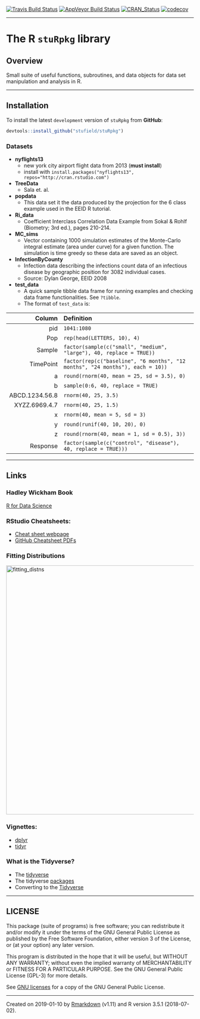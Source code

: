
<!-- README.md is generated from README.Rmd. Please edit that file -->

[![Travis Build
Status](https://travis-ci.org/stufield/stuRpkg.svg?branch=master)](https://travis-ci.org/stufield/stuRpkg)
[![AppVeyor Build
Status](https://ci.appveyor.com/api/projects/status/github/stufield/stuRpkg?branch=master&svg=true)](https://ci.appveyor.com/project/stufield/stuRpkg)
[![CRAN\_Status](http://www.r-pkg.org/badges/version/stuRpkg)](https://cran.r-project.org/package=stuRpkg)
[![codecov](https://codecov.io/gh/stufield/stuRpkg/branch/master/graph/badge.svg)](https://codecov.io/gh/stufield/stuRpkg)

-----

# The R `stuRpkg` library

## Overview

Small suite of useful functions, subroutines, and data objects for data
set manipulation and analysis in R.

-----

## Installation

To install the latest `development` version of `stuRpkg` from
**GitHub**:

``` r
devtools::install_github("stufield/stuRpkg")
```

### Datasets

  - **nyflights13**
      - new york city airport flight data from 2013 (**must install**)
      - install with `install.packages("nyflights13",
        repos="http://cran.rstudio.com")`
  - **TreeData**
      - Sala et. al.
  - **popdata**
      - This data set it the data produced by the projection for the 6
        class example used in the EEID R tutorial.
  - **Ri\_data**
      - Coefficient Interclass Correlation Data Example from Sokal &
        Rohlf (Biometry; 3rd ed.), pages 210-214.
  - **MC\_sims**
      - Vector containing 1000 simulation estimates of the Monte-Carlo
        integral estimate (area under curve) for a given function. The
        simulation is time greedy so these data are saved as an object.
  - **InfectionByCounty**
      - Infection data describing the infections count data of an
        infectious disease by geographic position for 3082 individual
        cases.
      - Source: Dylan George, EEID 2008
  - **test\_data**
      - A quick sample tibble data frame for running examples and
        checking data frame functionalities. See `?tibble`.
      - The format of `test_data`
is:

|         Column | Definition                                                                    |
| -------------: | :---------------------------------------------------------------------------- |
|            pid | `1041:1080`                                                                   |
|            Pop | `rep(head(LETTERS, 10), 4)`                                                   |
|         Sample | `factor(sample(c("small", "medium", "large"), 40, replace = TRUE))`           |
|      TimePoint | `factor(rep(c("baseline", "6 months", "12 months", "24 months"), each = 10))` |
|              a | `round(rnorm(40, mean = 25, sd = 3.5), 0)`                                    |
|              b | `sample(0:6, 40, replace = TRUE)`                                             |
| ABCD.1234.56.8 | `rnorm(40, 25, 3.5)`                                                          |
|  XYZZ.6969.4.7 | `rnorm(40, 25, 1.5)`                                                          |
|              x | `rnorm(40, mean = 5, sd = 3)`                                                 |
|              y | `round(runif(40, 10, 20), 0)`                                                 |
|              z | `round(rnorm(40, mean = 1, sd = 0.5), 3))`                                    |
|       Response | `factor(sample(c("control", "disease"), 40, replace = TRUE)))`                |

-----

## Links

### Hadley Wickham Book

[R for Data Science](http://r4ds.had.co.nz/)

### RStudio Cheatsheets:

  - [Cheat sheet
    webpage](https://www.rstudio.com/resources/cheatsheets/)
  - [GitHub Cheatsheet
PDFs](https://github.com/rstudio/cheatsheets)

### Fitting Distributions

<img width="669" alt="fitting_distns" src="https://user-images.githubusercontent.com/25203086/39655576-b7d5595a-4fb7-11e8-9f1a-01714d304afd.png">

### Vignettes:

  - [dplyr](https://cran.r-project.org/web/packages/dplyr/vignettes/dplyr.html)
  - [tidyr](http://cran.r-project.org/web/packages/tidyr/vignettes/tidy-data.html)

### What is the Tidyverse?

  - The [tidyverse](https://www.tidyverse.org/)
  - The tidyverse [packages](https://www.tidyverse.org/packages/)
  - Converting to the
    [Tidyverse](http://www.significantdigits.org/2017/10/switching-from-base-r-to-tidyverse/)

-----

## LICENSE

This package (suite of programs) is free software; you can redistribute
it and/or modify it under the terms of the GNU General Public License as
published by the Free Software Foundation, either version 3 of the
License, or (at your option) any later version.

This program is distributed in the hope that it will be useful, but
WITHOUT ANY WARRANTY; without even the implied warranty of
MERCHANTABILITY or FITNESS FOR A PARTICULAR PURPOSE. See the GNU General
Public License (GPL-3) for more details.

See [GNU licenses](http://www.gnu.org/licenses/) for a copy of the GNU
General Public License.

-----

Created on 2019-01-10 by
[Rmarkdown](https://github.com/rstudio/rmarkdown) (v1.11) and R version
3.5.1 (2018-07-02).
